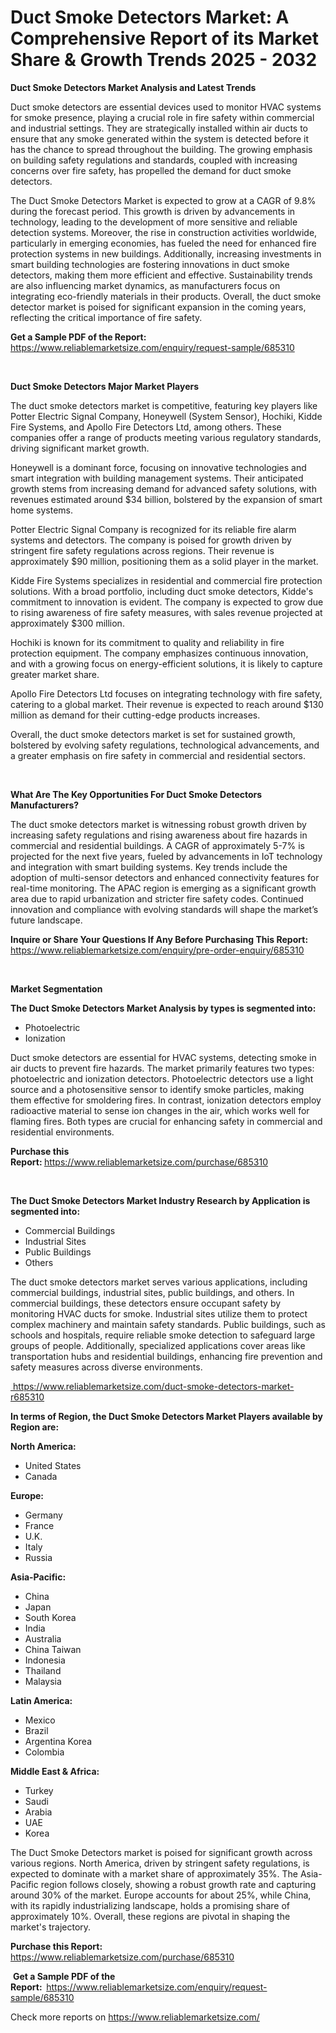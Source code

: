 <p><h1>Duct Smoke Detectors Market: A Comprehensive Report of its Market Share & Growth Trends 2025 - 2032</h1></p><p><strong>Duct Smoke Detectors Market Analysis and Latest Trends</strong></p>
<p><p>Duct smoke detectors are essential devices used to monitor HVAC systems for smoke presence, playing a crucial role in fire safety within commercial and industrial settings. They are strategically installed within air ducts to ensure that any smoke generated within the system is detected before it has the chance to spread throughout the building. The growing emphasis on building safety regulations and standards, coupled with increasing concerns over fire safety, has propelled the demand for duct smoke detectors.</p><p>The Duct Smoke Detectors Market is expected to grow at a CAGR of 9.8% during the forecast period. This growth is driven by advancements in technology, leading to the development of more sensitive and reliable detection systems. Moreover, the rise in construction activities worldwide, particularly in emerging economies, has fueled the need for enhanced fire protection systems in new buildings. Additionally, increasing investments in smart building technologies are fostering innovations in duct smoke detectors, making them more efficient and effective. Sustainability trends are also influencing market dynamics, as manufacturers focus on integrating eco-friendly materials in their products. Overall, the duct smoke detector market is poised for significant expansion in the coming years, reflecting the critical importance of fire safety.</p></p>
<p><strong>Get a Sample PDF of the Report:&nbsp;</strong> <a href="https://www.reliablemarketsize.com/enquiry/request-sample/685310?utm_campaign=3555&utm_medium=2&utm_source=Github&utm_content=ia&utm_term=10042025&utm_id=duct-smoke-detectors">https://www.reliablemarketsize.com/enquiry/request-sample/685310</a></p>
<p>&nbsp;</p>
<p><strong>Duct Smoke Detectors Major Market Players</strong></p>
<p><p>The duct smoke detectors market is competitive, featuring key players like Potter Electric Signal Company, Honeywell (System Sensor), Hochiki, Kidde Fire Systems, and Apollo Fire Detectors Ltd, among others. These companies offer a range of products meeting various regulatory standards, driving significant market growth.</p><p>Honeywell is a dominant force, focusing on innovative technologies and smart integration with building management systems. Their anticipated growth stems from increasing demand for advanced safety solutions, with revenues estimated around $34 billion, bolstered by the expansion of smart home systems.</p><p>Potter Electric Signal Company is recognized for its reliable fire alarm systems and detectors. The company is poised for growth driven by stringent fire safety regulations across regions. Their revenue is approximately $90 million, positioning them as a solid player in the market.</p><p>Kidde Fire Systems specializes in residential and commercial fire protection solutions. With a broad portfolio, including duct smoke detectors, Kidde's commitment to innovation is evident. The company is expected to grow due to rising awareness of fire safety measures, with sales revenue projected at approximately $300 million.</p><p>Hochiki is known for its commitment to quality and reliability in fire protection equipment. The company emphasizes continuous innovation, and with a growing focus on energy-efficient solutions, it is likely to capture greater market share.</p><p>Apollo Fire Detectors Ltd focuses on integrating technology with fire safety, catering to a global market. Their revenue is expected to reach around $130 million as demand for their cutting-edge products increases.</p><p>Overall, the duct smoke detectors market is set for sustained growth, bolstered by evolving safety regulations, technological advancements, and a greater emphasis on fire safety in commercial and residential sectors.</p></p>
<p>&nbsp;</p>
<p><strong>What Are The Key Opportunities For Duct Smoke Detectors Manufacturers?</strong></p>
<p><p>The duct smoke detectors market is witnessing robust growth driven by increasing safety regulations and rising awareness about fire hazards in commercial and residential buildings. A CAGR of approximately 5-7% is projected for the next five years, fueled by advancements in IoT technology and integration with smart building systems. Key trends include the adoption of multi-sensor detectors and enhanced connectivity features for real-time monitoring. The APAC region is emerging as a significant growth area due to rapid urbanization and stricter fire safety codes. Continued innovation and compliance with evolving standards will shape the market’s future landscape.</p></p>
<p><strong>Inquire or Share Your Questions If Any Before Purchasing This Report:</strong> <a href="https://www.reliablemarketsize.com/enquiry/pre-order-enquiry/685310?utm_campaign=3555&utm_medium=2&utm_source=Github&utm_content=ia&utm_term=10042025&utm_id=duct-smoke-detectors">https://www.reliablemarketsize.com/enquiry/pre-order-enquiry/685310</a></p>
<p>&nbsp;</p>
<p><strong>Market Segmentation</strong></p>
<p><strong>The Duct Smoke Detectors Market Analysis by types is segmented into:</strong></p>
<p><ul><li>Photoelectric</li><li>Ionization</li></ul></p>
<p><p>Duct smoke detectors are essential for HVAC systems, detecting smoke in air ducts to prevent fire hazards. The market primarily features two types: photoelectric and ionization detectors. Photoelectric detectors use a light source and a photosensitive sensor to identify smoke particles, making them effective for smoldering fires. In contrast, ionization detectors employ radioactive material to sense ion changes in the air, which works well for flaming fires. Both types are crucial for enhancing safety in commercial and residential environments.</p></p>
<p><strong>Purchase this Report:&nbsp;</strong><a href="https://www.reliablemarketsize.com/purchase/685310?utm_campaign=3555&utm_medium=2&utm_source=Github&utm_content=ia&utm_term=10042025&utm_id=duct-smoke-detectors">https://www.reliablemarketsize.com/purchase/685310</a></p>
<p>&nbsp;</p>
<p><strong>The Duct Smoke Detectors Market Industry Research by Application is segmented into:</strong></p>
<p><ul><li>Commercial Buildings</li><li>Industrial Sites</li><li>Public Buildings</li><li>Others</li></ul></p>
<p><p>The duct smoke detectors market serves various applications, including commercial buildings, industrial sites, public buildings, and others. In commercial buildings, these detectors ensure occupant safety by monitoring HVAC ducts for smoke. Industrial sites utilize them to protect complex machinery and maintain safety standards. Public buildings, such as schools and hospitals, require reliable smoke detection to safeguard large groups of people. Additionally, specialized applications cover areas like transportation hubs and residential buildings, enhancing fire prevention and safety measures across diverse environments.</p></p>
<p><a href="https://www.reliablemarketsize.com/duct-smoke-detectors-market-r685310?utm_campaign=3555&utm_medium=2&utm_source=Github&utm_content=ia&utm_term=10042025&utm_id=duct-smoke-detectors">&nbsp;https://www.reliablemarketsize.com/duct-smoke-detectors-market-r685310</a></p>
<p><strong>In terms of Region, the Duct Smoke Detectors Market Players available by Region are:</strong></p>
<p>
    <p> <strong> North America: </strong>
        <ul>
            <li>United States</li>
            <li>Canada</li>
        </ul>
        </p> 
    <p> <strong> Europe: </strong>
        <ul>
            <li>Germany</li>
            <li>France</li>
            <li>U.K.</li>
            <li>Italy</li>
            <li>Russia</li>
        </ul>
        </p> 
    <p> <strong> Asia-Pacific: </strong>
        <ul>
            <li>China</li>
            <li>Japan</li>
            <li>South Korea</li>
            <li>India</li>
            <li>Australia</li>
            <li>China Taiwan</li>
            <li>Indonesia</li>
            <li>Thailand</li>
            <li>Malaysia</li>
        </ul>
        </p> 
    <p> <strong> Latin America: </strong>
        <ul>
            <li>Mexico</li>
            <li>Brazil</li>
            <li>Argentina Korea</li>
            <li>Colombia</li>
        </ul>
        </p> 
    <p> <strong> Middle East & Africa: </strong>
        <ul>
            <li>Turkey</li>
            <li>Saudi</li>
            <li>Arabia</li>
            <li>UAE</li>
            <li>Korea</li>
        </ul>
    </p>
    </p>
<p><p>The Duct Smoke Detectors market is poised for significant growth across various regions. North America, driven by stringent safety regulations, is expected to dominate with a market share of approximately 35%. The Asia-Pacific region follows closely, showing a robust growth rate and capturing around 30% of the market. Europe accounts for about 25%, while China, with its rapidly industrializing landscape, holds a promising share of approximately 10%. Overall, these regions are pivotal in shaping the market's trajectory.</p></p>
<p><strong>Purchase this Report: </strong><a href="https://www.reliablemarketsize.com/purchase/685310?utm_campaign=3555&utm_medium=2&utm_source=Github&utm_content=ia&utm_term=10042025&utm_id=duct-smoke-detectors">https://www.reliablemarketsize.com/purchase/685310</a></p>
<p>&nbsp;<strong>Get a Sample PDF of the Report:&nbsp;&nbsp;</strong><a href="https://www.reliablemarketsize.com/enquiry/request-sample/685310?utm_campaign=3555&utm_medium=2&utm_source=Github&utm_content=ia&utm_term=10042025&utm_id=duct-smoke-detectors">https://www.reliablemarketsize.com/enquiry/request-sample/685310</a></p>
<p><strong></strong></p>
<p>Check more reports on <a href="https://www.reliablemarketsize.com/?utm_campaign=3555&utm_medium=2&utm_source=Github&utm_content=ia&utm_term=10042025&utm_id=duct-smoke-detectors">https://www.reliablemarketsize.com/</a></p>